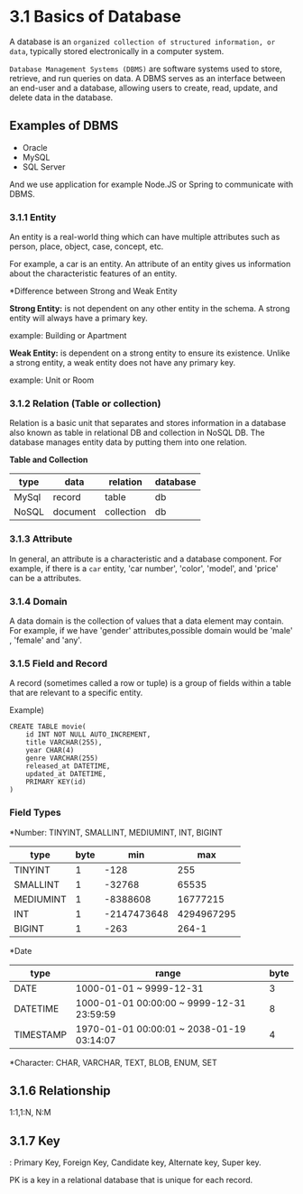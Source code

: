 # 3.1 Basics of Database

A database is an `organized collection of structured information, or data`, typically stored electronically in a computer system.

`Database Management Systems (DBMS)` are software systems used to store, retrieve, and run queries on data. A DBMS serves as an interface between an end-user and a database, allowing users to create, read, update, and delete data in the database.

## Examples of DBMS

- Oracle
- MySQL
- SQL Server

And we use application for example Node.JS or Spring to communicate with DBMS.

### 3.1.1 Entity

An entity is a real-world thing which can have multiple attributes such as person, place, object, case, concept, etc.

For example, a car is an entity. An attribute of an entity gives us information about the characteristic features of an entity.

\*Difference between Strong and Weak Entity

**Strong Entity:** is not dependent on any other entity in the schema. A strong entity will always have a primary key.

example: Building or Apartment

**Weak Entity:** is dependent on a strong entity to ensure its existence. Unlike a strong entity, a weak entity does not have any primary key.

example: Unit or Room

### 3.1.2 Relation (Table or collection)

Relation is a basic unit that separates and stores information in a database also known as table in relational DB and collection in NoSQL DB. The database manages entity data by putting them into one relation.

**Table and Collection**

| type  | data     | relation   | database |
| ----- | -------- | ---------- | -------- |
| MySql | record   | table      | db       |
| NoSQL | document | collection | db       |

### 3.1.3 Attribute

In general, an attribute is a characteristic and a database component. For example, if there is a `car` entity, 'car number', 'color', 'model', and 'price' can be a attributes.

### 3.1.4 Domain

A data domain is the collection of values that a data element may contain. For example, if we have 'gender' attributes,possible domain would be 'male' , 'female' and 'any'.

### 3.1.5 Field and Record

A record (sometimes called a row or tuple) is a group of fields within a table that are relevant to a specific entity.

Example)

```
CREATE TABLE movie(
    id INT NOT NULL AUTO_INCREMENT,
    title VARCHAR(255),
    year CHAR(4)
    genre VARCHAR(255)
    released_at DATETIME,
    updated_at DATETIME,
    PRIMARY KEY(id)
)
```

### Field Types

\*Number: TINYINT, SMALLINT, MEDIUMINT, INT, BIGINT

| type      | byte | min         | max        |
| --------- | ---- | ----------- | ---------- |
| TINYINT   | 1    | -128        | 255        |
| SMALLINT  | 1    | -32768      | 65535      |
| MEDIUMINT | 1    | -8388608    | 16777215   |
| INT       | 1    | -2147473648 | 4294967295 |
| BIGINT    | 1    | -263        | 264-1      |

\*Date

| type      | range                                     | byte |
| --------- | ----------------------------------------- | ---- |
| DATE      | 1000-01-01 ~ 9999-12-31                   | 3    |
| DATETIME  | 1000-01-01 00:00:00 ~ 9999-12-31 23:59:59 | 8    |
| TIMESTAMP | 1970-01-01 00:00:01 ~ 2038-01-19 03:14:07 | 4    |

\*Character: CHAR, VARCHAR, TEXT, BLOB, ENUM, SET

## 3.1.6 Relationship

1:1,1:N, N:M

## 3.1.7 Key

: Primary Key, Foreign Key, Candidate key, Alternate key, Super key.

PK is a key in a relational database that is unique for each record.
